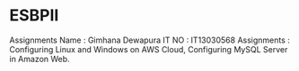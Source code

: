 # ESBPII
Assignments
Name : Gimhana Dewapura
IT NO : IT13030568
Assignments : Configuring Linux and Windows on AWS Cloud,
              Configuring MySQL Server in Amazon Web.

